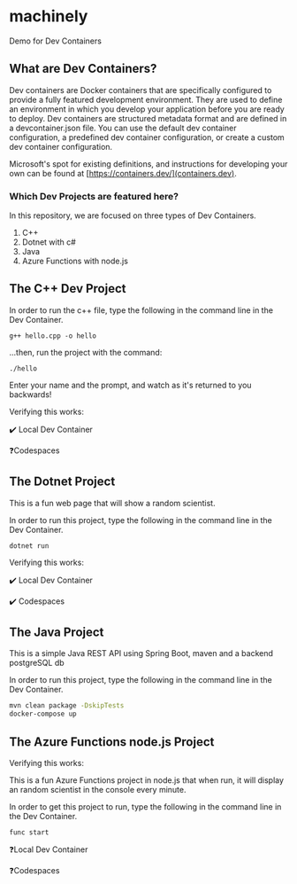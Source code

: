 # machinely
Demo for Dev Containers

## What are Dev Containers?
Dev containers are Docker containers that are specifically configured to provide a fully featured development environment. They are used to define an environment in which you develop your application before you are ready to deploy. Dev containers are structured metadata format and are defined in a devcontainer.json file. You can use the default dev container configuration, a predefined dev container configuration, or create a custom dev container configuration.

Microsoft's spot for existing definitions, and instructions for developing your own can be found at [https://containers.dev/](containers.dev).

### Which Dev Projects are featured here?
In this repository, we are focused on three types of Dev Containers.
1) C++
2) Dotnet with c#
3) Java
4) Azure Functions with node.js

## The C++ Dev Project

In order to run the c++ file, type the following in the command line in the Dev Container.

```
g++ hello.cpp -o hello
```

...then, run the project with the command:
```
./hello
```

Enter your name and the prompt, and watch as it's returned to you backwards!

Verifying this works:

✔️ Local Dev Container

❓Codespaces

## The Dotnet Project

This is a fun web page that will show a random scientist.

In order to run this project, type the following in the command line in the Dev Container.

```
dotnet run
```

Verifying this works:

✔️ Local Dev Container

✔️ Codespaces


## The Java Project

This is a simple Java REST API using Spring Boot, maven and a backend postgreSQL db

In order to run this project, type the following in the command line in the Dev Container.

```bash
mvn clean package -DskipTests
docker-compose up
```

## The Azure Functions node.js Project


Verifying this works:

This is a fun Azure Functions project in node.js that when run, it will display an random scientist in the console every minute.

In order to get this project to run,  type the following in the command line in the Dev Container.
```
func start
```

❓Local Dev Container

❓Codespaces